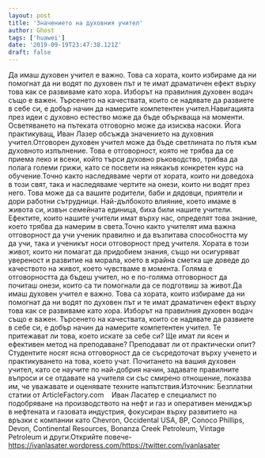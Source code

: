 ```yaml
---
layout: post
title: 'Значението на духовния учител'
author: Ghost
tags: ['huawei']
date: '2019-09-19T23:47:38.121Z'
draft: false
---
```


Да имаш духовен учител е важно. Това са хората, които избираме да ни помогнат да ни водят по духовен път и те имат драматичен ефект върху това как се развиваме като хора. Изборът на правилния духовен водач също е важен. Търсенето на качествата, които се надявате да развиете в себе си, е добър начин да намерите компетентен учител.Навигацията през идеи с духовно естество може да бъде объркваща на моменти. Осветяването на пътеката отговорно може да изисква насоки. Йога практикуващ, Иван Лазер обсъжда значението на духовния учител.Отговорен духовен учител може да бъде светлината по пътя към духовното изпълнение. Това е отговорност, която не трябва да се приема леко и всеки, който търси духовно ръководство, трябва да полага големи грижи, като се посвети на някакъв конкретен курс на обучение.Точно както наследяваме черти от хората, които ни доведоха в този свят, така и наследяваме чертите на онези, които ни водят през него. Това може да са вашите родители, баби и дядовци, приятели и дори работни сътрудници. Най-дълбокото влияние, което имаме в живота си, извън семейната единица, биха били нашите учители. Ефектите, които нашите учители имат върху нас, определят това знание, което трябва да намерим в света.Точно както учителят има важна отговорност да учи ученик правилно и да възпитава способността му да учи, така и ученикът носи отговорност пред учителя. Хората в този живот, които ни помагат да придобием знания, също ни осигуряват увереност и развитие на морала, което в крайна сметка ще доведе до качеството на живот, което чувстваме в момента. Голяма е отговорността да бъдеш учител, но е по-голяма отговорност да почиташ онези, които са ти помогнали да се подготвиш за живот.Да имаш духовен учител е важно. Това са хората, които избираме да ни помогнат да ни водят по духовен път и те имат драматичен ефект върху това как се развиваме като хора. Изборът на правилния духовен водач също е важен. Търсенето на качествата, които се надявате да развиете в себе си, е добър начин да намерите компетентен учител. Те притежават ли това, което искате за себе си? Ще имат ли ясен и ефективен метод на преподаване? Преподават ли от практически опит? Студентите носят ясна отговорност да се съсредоточат върху ученето и практикуването на това, което учат. Почитането на вашия духовен учител, като се научите по най-добрия начин, задавате правилните въпроси и се отдавате на учителя си със смирено отношение, показва им, че уважавате и оценявате техните напътствия.Източник: Безплатни статии от ArticleFactory.com    Иван Ласатер е специалист по подобряване на производството на нефт и газ и оперативен мениджър в нефтената и газовата индустрия, фокусиран върху развитието на връзки с компании като Chevron, Occidental USA, BP, Conoco Phillips, Devon, Continental Resources, Bonanza Creek Petroleum, Vintage Petroleum и други.Открийте повече-https://ivanlasater.wordpress.com/https://twitter.com/ivanlasater
